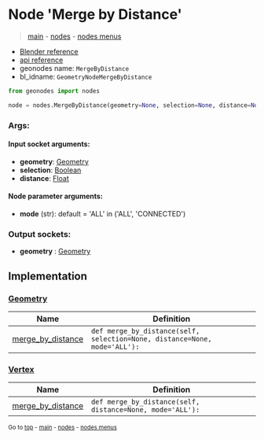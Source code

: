# Node 'Merge by Distance'

> [main](../structure.md) - [nodes](nodes.md) - [nodes menus](nodes_menus.md)

- [Blender reference](https://docs.blender.org/manual/en/latest/modeling/geometry_nodes/geometry/merge_by_distance.html)
- [api reference](https://docs.blender.org/api/current/bpy.types.GeometryNodeMergeByDistance.html)
- geonodes name: `MergeByDistance`
- bl_idname: `GeometryNodeMergeByDistance`

```python
from geonodes import nodes

node = nodes.MergeByDistance(geometry=None, selection=None, distance=None, mode='ALL')
```

### Args:

#### Input socket arguments:

- **geometry**: [Geometry](Geometry.md)
- **selection**: [Boolean](Boolean.md)
- **distance**: [Float](Float.md)

#### Node parameter arguments:

- **mode** (str): default = 'ALL' in ('ALL', 'CONNECTED')

### Output sockets:

- **geometry** : [Geometry](Geometry.md)

## Implementation

### [Geometry](Geometry.md)

| Name | Definition |
|------|------------|
 | [merge_by_distance](Geometry.md#merge_by_distance) | `def merge_by_distance(self, selection=None, distance=None, mode='ALL'):` |

### [Vertex](Vertex.md)

| Name | Definition |
|------|------------|
 | [merge_by_distance](Vertex.md#merge_by_distance) | `def merge_by_distance(self, distance=None, mode='ALL'):` |

<sub>Go to [top](#node-Merge-by-Distance) - [main](../structure.md) - [nodes](nodes.md) - [nodes menus](nodes_menus.md)</sub>

